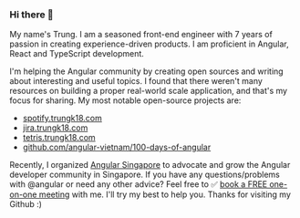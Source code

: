 ### Hi there 👋

My name's Trung. I am a seasoned front-end engineer with 7 years of passion in creating experience-driven products. I am proficient in Angular, React and TypeScript development.

 I'm helping the Angular community by creating open sources and writing about interesting and useful topics. I found that there weren't many resources on building a proper real-world scale application, and that's my focus for sharing. My most notable open-source projects are:

- [spotify.trungk18.com](https://spotify.trungk18.com/)
- [jira.trungk18.com](https://jira.trungk18.com)
- [tetris.trungk18.com](https://tetris.trungk18.com)
- [github.com/angular-vietnam/100-days-of-angular](https://github.com/angular-vietnam/100-days-of-angular)

Recently, I organized [Angular Singapore](https://twitter.com/angularsg) to advocate and grow the Angular developer community in Singapore. 
If you have any questions/problems with @angular or need any other advice? Feel free to ✅ [book a FREE one-on-one meeting](https://calendly.com/angular-singapore/15min)  with me. I'll try my best to help you. Thanks for visiting my Github :)
